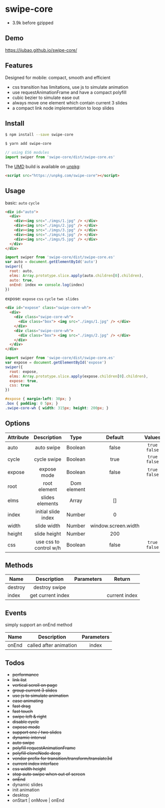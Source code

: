 # swipe-core
* 3.9k before gzipped

## Demo
https://jiubao.github.io/swipe-core/

## Features
Designed for mobile: compact, smooth and efficient
* css transition has limitations, use js to simulate animation
* use requestAnimationFrame and have a compact polyfill
* cubic bezier to simulate ease out
* always move one element which contain current 3 slides
* a compact link node implementation to loop slides

## Install
```sh
$ npm install --save swipe-core
```
```sh
$ yarn add swipe-core
```
```javascript
// using ES6 modules
import swiper from 'swipe-core/dist/swipe-core.es'
```

The [UMD](https://github.com/umdjs/umd) build is available on [unpkg](https://unpkg.com):
```html
<script src="https://unpkg.com/swipe-core"></script>
```

## Usage
basic: `auto` `cycle`
```html
<div id="auto">
  <div>
    <div><img src="./imgs/1.jpg" /> </div>
    <div><img src="./imgs/2.jpg" /> </div>
    <div><img src="./imgs/3.jpg" /> </div>
    <div><img src="./imgs/4.jpg" /> </div>
    <div><img src="./imgs/5.jpg" /> </div>
  </div>
</div>
```

```js
import swiper from 'swipe-core/dist/swipe-core.es'
var auto = document.getElementById('auto')
swiper({
  root: auto,
  elms: Array.prototype.slice.apply(auto.children[0].children),
  auto: true,
  onEnd: index => console.log(index)
})
```

expose: `expose` `css` `cycle` `two slides`
```html
<div id="expose" class="swipe-core-wh">
  <div>
    <div class="swipe-core-wh">
      <div class="box"> <img src="./imgs/1.jpg" /> </div>
    </div>
    <div class="swipe-core-wh">
      <div class="box"> <img src="./imgs/2.jpg" /> </div>
    </div>
  </div>
</div>
```

```js
import swiper from 'swipe-core/dist/swipe-core.es'
var expose = document.getElementById('expose')
swiper({
  root: expose,
  elms: Array.prototype.slice.apply(expose.children[0].children),
  expose: true,
  css: true
})
```

```css
#expose { margin-left: 30px; }
.box { padding: 0 5px; }
.swipe-core-wh { width: 315px; height: 200px; }
```

## Options
| Attribute | Description | Type | Default | Values |
| ----- | :-: | :-: | :-: | :-: |
| auto | auto swipe | Boolean | false | `true` `false` |
| cycle | cycle swipe | Boolean | true | `true` `false` |
| expose | expose mode | Boolean | false | `true` `false` |
| root | root element | Dom element | | |
| elms | slides elements | Array | [] | |
| index | initial slide index | Number | 0 | |
| width | slide width | Number | window.screen.width | |
| height | slide height | Number | 200 | |
| css | use css to control w/h | Boolean | false | `true` `false` |

## Methods
| Name | Description | Parameters | Return |
| ----- | :-: | :-: | :-: |
| destroy | destroy swipe | | |
| index | get current index | | current index |

## Events
simply support an onEnd method

| Name | Description | Parameters |
| ----- | :-: | :-: |
| onEnd | called after animation | index |

## Todos
* ~~performance~~
* ~~link list~~
* ~~vertical scroll on page~~
* ~~group current 3 slides~~
* ~~use js to simulate animation~~
* ~~ease animating~~
* ~~fast drag~~
* ~~fast touch~~
* ~~swipe left & right~~
* ~~disable cycle~~
* ~~expose mode~~
* ~~support one / two slides~~
* ~~dynamic interval~~
* ~~auto swipe~~
* ~~polyfill requestAnimationFrame~~
* ~~polyfill cloneNode deep~~
* ~~vendor prefix for transition/transform/translate3d~~
* ~~current index interface~~
* ~~css width height~~
* ~~stop auto swipe when out of screen~~
* ~~onEnd~~
* dynamic slides
* init animation
* desktop
* onStart | onMove | onEnd
